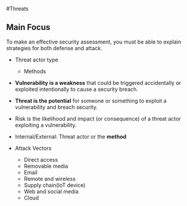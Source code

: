 #Threats
## Main Focus 
To make an effective security assessment, you must be able to explain strategies for both defense and attack.

- Threat actor type
	- Methods


- **Vulnerability is a weakness** that could be triggered accidentally or exploited intentionally to cause a security breach.
-  **Threat is the potential** for someone or something to exploit a vulnerability and breach security.
-  Risk is the likelihood and impact (or consequence) of a threat actor exploiting a vulnerability.
-  Internal/External:  Threat actor or the **method**
-  Attack Vectors
	-  Direct access
	-  Removable media
	-  Email
	-  Remote and wireless
	-  Supply chain(IoT device)
	-  Web and social media
	-  Cloud